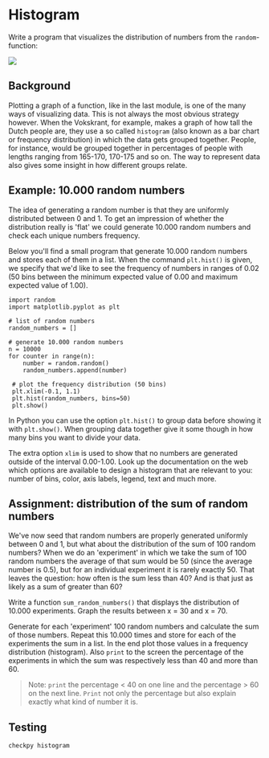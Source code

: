 # Histogram

Write a program that visualizes the distribution of numbers from the `random`-function:

![](HistogramExample.png)


## Background

Plotting a graph of a function, like in the last module, is one of the many ways of visualizing data. This is not always the most obvious strategy however. When the Vokskrant, for example, makes a graph of how tall the Dutch people are, they use a so called `histogram` (also known as a bar chart or frequency distribution) in which the data gets grouped together. People, for instance, would be grouped together in percentages of people with lengths ranging from 165-170, 170-175 and so on. The way to represent data also gives some insight in how different groups relate.


## Example: 10.000 random numbers

The idea of generating a random number is that they are uniformly distributed between 0 and 1. To get an impression of whether the distribution really is 'flat' we could generate 10.000 random numbers and check each unique numbers frequency.

Below you'll find a small program that generate 10.000 random numbers and stores each of them in a list. When the command `plt.hist()` is given, we specify that we'd like to see the frequency of numbers in ranges of 0.02 (50 bins between the minimum expected value of 0.00 and maximum expected value of 1.00).

    import random
    import matplotlib.pyplot as plt

    # list of random numbers
    random_numbers = []

    # generate 10.000 random numbers
    n = 10000
    for counter in range(n):
        number = random.random()          
        random_numbers.append(number)

     # plot the frequency distribution (50 bins)
     plt.xlim(-0.1, 1.1)
     plt.hist(random_numbers, bins=50)
     plt.show()

In Python you can use the option `plt.hist()` to group data before showing it with `plt.show()`. When grouping data together give it some though in how many bins you want to divide your data.

The extra option `xlim` is used to show that no numbers are generated outside of the interval 0.00-1.00. Look up the documentation on the web which options are available to design a histogram that are relevant to you: number of bins, color, axis labels, legend, text and much more.

## Assignment: distribution of the sum of random numbers

We've now seed that random numbers are properly generated uniformly between 0 and 1, but what about the distribution of the sum of 100 random numbers? When we do an 'experiment' in which we take the sum of 100 random numbers the average of that sum would be 50 (since the average number is 0.5), but for an individual experiment it is rarely exactly 50. That leaves the question: how often is the sum less than 40? And is that just as likely as a sum of greater than 60?

Write a function `sum_random_numbers()` that displays the distribution of 10.000 experiments. Graph the results between x = 30 and x = 70.

Generate for each 'experiment' 100 random numbers and calculate the sum of those numbers. Repeat this 10.000 times and store for each of the experiments the sum in a list. In the end plot those values in a frequency distribution (histogram). Also `print` to the screen the percentage of the experiments in which the sum was respectively less than 40 and more than 60.

> Note: `print` the percentage < 40 on one line and the percentage > 60 on the next line. `Print` not only the percentage but also explain exactly what kind of number it is.


## Testing

	checkpy histogram
